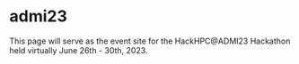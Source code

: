 # admi23
This page will serve as the event site for the HackHPC@ADMI23 Hackathon held virtually June 26th - 30th, 2023.
